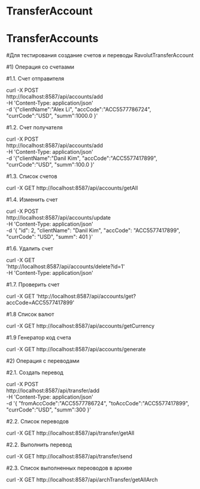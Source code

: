 # TransferAccount

# TransferAccounts

#Для тестирования создание счетов и переводы RavolutTransferAccount

#1) Операция со счетаами 

#1.1. Счет отправителя

curl -X POST \
  http://localhost:8587/api/accounts/add \
  -H 'Content-Type: application/json' \
  -d '{"clientName":"Alex Li",
 "accCode":"ACC5577786724",
 "currCode":"USD",
 "summ":1000.0
}'

#1.2. Cчет получателя

curl -X POST \
  http://localhost:8587/api/accounts/add \
  -H 'Content-Type: application/json' \
  -d '{"clientName":"Danil Kim",
 "accCode":"ACC5577417899",
 "currCode":"USD",
 "summ":100.0
}'

#1.3. Список счетов

curl -X GET http://localhost:8587/api/accounts/getAll

#1.4. Изменить счет

curl -X POST \
  http://localhost:8587/api/accounts/update \
  -H 'Content-Type: application/json' \
  -d '{
  "id": 2,
  "clientName": "Danil Kim",
  "accCode": "ACC5577417899",
  "currCode": "USD",
  "summ": 401
}'

#1.6. Удалить счет

curl -X GET \
  'http://localhost:8587/api/accounts/delete?id=1' \
  -H 'Content-Type: application/json'


#1.7. Проверить счет

curl -X GET 'http://localhost:8587/api/accounts/get?accCode=ACC5577417899'

#1.8 Список валют

curl -X GET http://localhost:8587/api/accounts/getCurrency

#1.9 Генератор код счета

curl -X GET http://localhost:8587/api/accounts/generate  

#2) Операция с переводами

#2.1. Создать перевод

curl -X POST \
  http://localhost:8587/api/transfer/add \
  -H 'Content-Type: application/json' \
  -d '{
"fromAccCode":"ACC5577786724",
"toAccCode":"ACC5577417899",
"currCode":"USD",
"summ":300
}'

#2.2. Список переводов

curl -X GET http://localhost:8587/api/transfer/getAll

#2.2. Выполнить перевод

curl -X GET http://localhost:8587/api/transfer/send

#2.3. Список выполненных переоводов в архиве

curl -X GET http://localhost:8587/api/archTransfer/getAllArch
  
